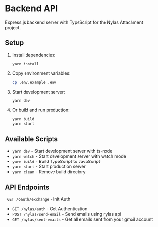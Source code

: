 # Backend API

Express.js backend server with TypeScript for the Nylas Attachment project.

## Setup

1. Install dependencies:
   ```bash
   yarn install
   ```

2. Copy environment variables:
   ```bash
   cp .env.example .env
   ```

3. Start development server:
   ```bash
   yarn dev
   ```

4. Or build and run production:
   ```bash
   yarn build
   yarn start
   ```

## Available Scripts

- `yarn dev` - Start development server with ts-node
- `yarn watch` - Start development server with watch mode
- `yarn build` - Build TypeScript to JavaScript
- `yarn start` - Start production server
- `yarn clean` - Remove build directory

## API Endpoints

` GET /oauth/exchange` - Init Auth
- `GET /nylas/auth` - Get Authentication
- `POST /nylas/send-email` - Send emails using nylas api
- `GET /nylas/sent-emails` - Get all emails sent from your gmail account
